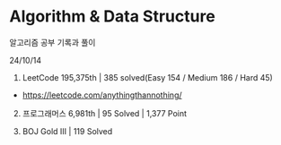 # Algorithm & Data Structure

알고리즘 공부 기록과 풀이

24/10/14

1. LeetCode 195,375th | 385 solved(Easy 154 / Medium 186 / Hard 45)
- https://leetcode.com/anythingthannothing/

2. 프로그래머스 6,981th | 95 Solved | 1,377 Point

3. BOJ Gold III | 119 Solved
